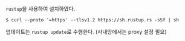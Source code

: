 `rustup`을 사용하여 설치하였다.
```
$ curl --proto '=https' --tlsv1.2 https://sh.rustup.rs -sSf | sh
```
업데이트는 `rustup update`로 수행한다. (사내망에서는 proxy 설정 필요)
